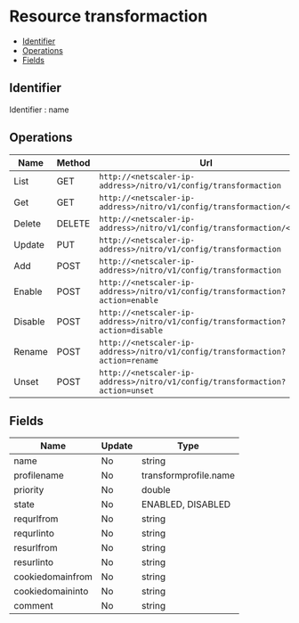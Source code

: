 # Resource transformaction

- [Identifier](#identifier)
- [Operations](#operations)
- [Fields](#fields)

## Identifier

Identifier : name

## Operations

| Name | Method | Url |
|----|----|----|
| List | GET | `http://<netscaler-ip-address>/nitro/v1/config/transformaction` |
| Get | GET | `http://<netscaler-ip-address>/nitro/v1/config/transformaction/<name>` |
| Delete | DELETE | `http://<netscaler-ip-address>/nitro/v1/config/transformaction/<name>` |
| Update | PUT | `http://<netscaler-ip-address>/nitro/v1/config/transformaction` |
| Add | POST | `http://<netscaler-ip-address>/nitro/v1/config/transformaction` |
| Enable | POST | `http://<netscaler-ip-address>/nitro/v1/config/transformaction?action=enable` |
| Disable | POST | `http://<netscaler-ip-address>/nitro/v1/config/transformaction?action=disable` |
| Rename | POST | `http://<netscaler-ip-address>/nitro/v1/config/transformaction?action=rename` |
| Unset | POST | `http://<netscaler-ip-address>/nitro/v1/config/transformaction?action=unset` |

## Fields

| Name | Update | Type |
|----|----|----|
| name | No | string |
| profilename | No | transformprofile.name |
| priority | No | double |
| state | No | ENABLED, DISABLED |
| requrlfrom | No | string |
| requrlinto | No | string |
| resurlfrom | No | string |
| resurlinto | No | string |
| cookiedomainfrom | No | string |
| cookiedomaininto | No | string |
| comment | No | string |

